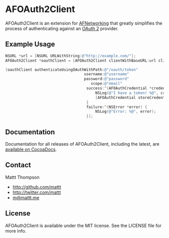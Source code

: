 # AFOAuth2Client

AFOAuth2Client is an extension for [AFNetworking](http://github.com/AFNetworking/AFNetworking/) that greatly simplifies the process of authenticating against an [OAuth 2](http://oauth.net/2/) provider.

## Example Usage

``` objective-c
NSURL *url = [NSURL URLWithString:@"http://example.com/"];
AFOAuth2Client *oauthClient = [AFOAuth2Client clientWithBaseURL:url clientID:kClientID secret:kClientSecret];

[oauthClient authenticateUsingOAuthWithPath:@"/oauth/token"
                                   username:@"username"
                                   password:@"password"
                                      scope:@"email"
                                    success:^(AFOAuthCredential *credential) {
                                        NSLog(@"I have a token! %@", credential.accessToken);
                                        [AFOAuthCredential storeCredential:credential withIdentifier:oauthClient.serviceProviderIdentifier];
                                    }
                                    failure:^(NSError *error) {
                                        NSLog(@"Error: %@", error);
                                    }];
```

## Documentation

Documentation for all releases of AFOAuth2Client, including the latest, are [available on CocoaDocs](http://cocoadocs.org/docsets/AFOAuth2Client/).

## Contact

Mattt Thompson

- http://github.com/mattt
- http://twitter.com/mattt
- m@mattt.me

## License

AFOAuth2Client is available under the MIT license. See the LICENSE file for more info.
